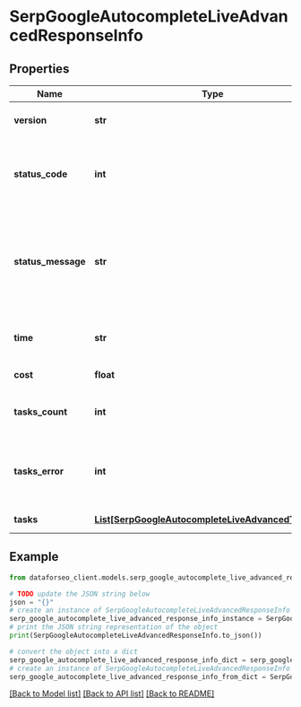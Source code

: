 # SerpGoogleAutocompleteLiveAdvancedResponseInfo


## Properties

Name | Type | Description | Notes
------------ | ------------- | ------------- | -------------
**version** | **str** | the current version of the API | [optional] 
**status_code** | **int** | general status code you can find the full list of the response codes here | [optional] 
**status_message** | **str** | general informational message you can find the full list of general informational messages here | [optional] 
**time** | **str** | total execution time, seconds | [optional] 
**cost** | **float** | total tasks cost, USD | [optional] 
**tasks_count** | **int** | the number of tasks in the tasks array | [optional] 
**tasks_error** | **int** | the number of tasks in the tasks array returned with an error | [optional] 
**tasks** | [**List[SerpGoogleAutocompleteLiveAdvancedTaskInfo]**](SerpGoogleAutocompleteLiveAdvancedTaskInfo.md) | array of tasks | [optional] 

## Example

```python
from dataforseo_client.models.serp_google_autocomplete_live_advanced_response_info import SerpGoogleAutocompleteLiveAdvancedResponseInfo

# TODO update the JSON string below
json = "{}"
# create an instance of SerpGoogleAutocompleteLiveAdvancedResponseInfo from a JSON string
serp_google_autocomplete_live_advanced_response_info_instance = SerpGoogleAutocompleteLiveAdvancedResponseInfo.from_json(json)
# print the JSON string representation of the object
print(SerpGoogleAutocompleteLiveAdvancedResponseInfo.to_json())

# convert the object into a dict
serp_google_autocomplete_live_advanced_response_info_dict = serp_google_autocomplete_live_advanced_response_info_instance.to_dict()
# create an instance of SerpGoogleAutocompleteLiveAdvancedResponseInfo from a dict
serp_google_autocomplete_live_advanced_response_info_from_dict = SerpGoogleAutocompleteLiveAdvancedResponseInfo.from_dict(serp_google_autocomplete_live_advanced_response_info_dict)
```
[[Back to Model list]](../README.md#documentation-for-models) [[Back to API list]](../README.md#documentation-for-api-endpoints) [[Back to README]](../README.md)


